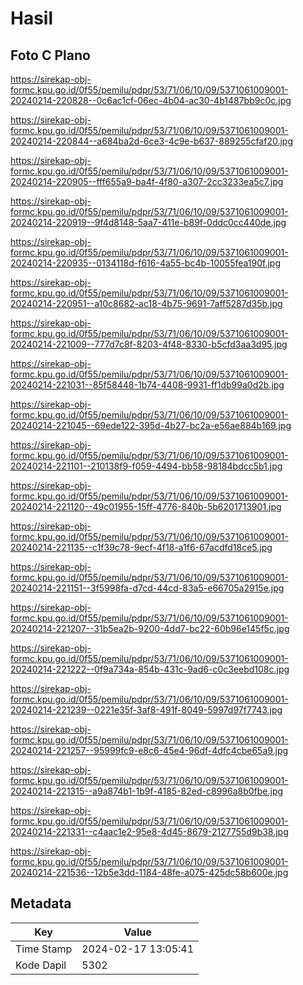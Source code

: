 # Hasil

## Foto C Plano

https://sirekap-obj-formc.kpu.go.id/0f55/pemilu/pdpr/53/71/06/10/09/5371061009001-20240214-220828--0c6ac1cf-06ec-4b04-ac30-4b1487bb9c0c.jpg

https://sirekap-obj-formc.kpu.go.id/0f55/pemilu/pdpr/53/71/06/10/09/5371061009001-20240214-220844--a684ba2d-6ce3-4c9e-b637-889255cfaf20.jpg

https://sirekap-obj-formc.kpu.go.id/0f55/pemilu/pdpr/53/71/06/10/09/5371061009001-20240214-220905--fff655a9-ba4f-4f80-a307-2cc3233ea5c7.jpg

https://sirekap-obj-formc.kpu.go.id/0f55/pemilu/pdpr/53/71/06/10/09/5371061009001-20240214-220919--9f4d8148-5aa7-411e-b89f-0ddc0cc440de.jpg

https://sirekap-obj-formc.kpu.go.id/0f55/pemilu/pdpr/53/71/06/10/09/5371061009001-20240214-220935--0134118d-f616-4a55-bc4b-10055fea190f.jpg

https://sirekap-obj-formc.kpu.go.id/0f55/pemilu/pdpr/53/71/06/10/09/5371061009001-20240214-220951--a10c8682-ac18-4b75-9691-7aff5287d35b.jpg

https://sirekap-obj-formc.kpu.go.id/0f55/pemilu/pdpr/53/71/06/10/09/5371061009001-20240214-221009--777d7c8f-8203-4f48-8330-b5cfd3aa3d95.jpg

https://sirekap-obj-formc.kpu.go.id/0f55/pemilu/pdpr/53/71/06/10/09/5371061009001-20240214-221031--85f58448-1b74-4408-9931-ff1db99a0d2b.jpg

https://sirekap-obj-formc.kpu.go.id/0f55/pemilu/pdpr/53/71/06/10/09/5371061009001-20240214-221045--69ede122-395d-4b27-bc2a-e56ae884b169.jpg

https://sirekap-obj-formc.kpu.go.id/0f55/pemilu/pdpr/53/71/06/10/09/5371061009001-20240214-221101--210138f9-f059-4494-bb58-98184bdcc5b1.jpg

https://sirekap-obj-formc.kpu.go.id/0f55/pemilu/pdpr/53/71/06/10/09/5371061009001-20240214-221120--49c01955-15ff-4776-840b-5b6201713901.jpg

https://sirekap-obj-formc.kpu.go.id/0f55/pemilu/pdpr/53/71/06/10/09/5371061009001-20240214-221135--c1f39c78-9ecf-4f18-a1f6-67acdfd18ce5.jpg

https://sirekap-obj-formc.kpu.go.id/0f55/pemilu/pdpr/53/71/06/10/09/5371061009001-20240214-221151--3f5998fa-d7cd-44cd-83a5-e66705a2915e.jpg

https://sirekap-obj-formc.kpu.go.id/0f55/pemilu/pdpr/53/71/06/10/09/5371061009001-20240214-221207--31b5ea2b-9200-4dd7-bc22-60b96e145f5c.jpg

https://sirekap-obj-formc.kpu.go.id/0f55/pemilu/pdpr/53/71/06/10/09/5371061009001-20240214-221222--0f9a734a-854b-431c-9ad6-c0c3eebd108c.jpg

https://sirekap-obj-formc.kpu.go.id/0f55/pemilu/pdpr/53/71/06/10/09/5371061009001-20240214-221239--0221e35f-3af8-491f-8049-5997d97f7743.jpg

https://sirekap-obj-formc.kpu.go.id/0f55/pemilu/pdpr/53/71/06/10/09/5371061009001-20240214-221257--95999fc9-e8c6-45e4-96df-4dfc4cbe65a9.jpg

https://sirekap-obj-formc.kpu.go.id/0f55/pemilu/pdpr/53/71/06/10/09/5371061009001-20240214-221315--a9a874b1-1b9f-4185-82ed-c8996a8b0fbe.jpg

https://sirekap-obj-formc.kpu.go.id/0f55/pemilu/pdpr/53/71/06/10/09/5371061009001-20240214-221331--c4aac1e2-95e8-4d45-8679-2127755d9b38.jpg

https://sirekap-obj-formc.kpu.go.id/0f55/pemilu/pdpr/53/71/06/10/09/5371061009001-20240214-221536--12b5e3dd-1184-48fe-a075-425dc58b600e.jpg


## Metadata

| Key        | Value               |
| ---------- | ------------------- |
| Time Stamp | 2024-02-17 13:05:41 |
| Kode Dapil | 5302                |



